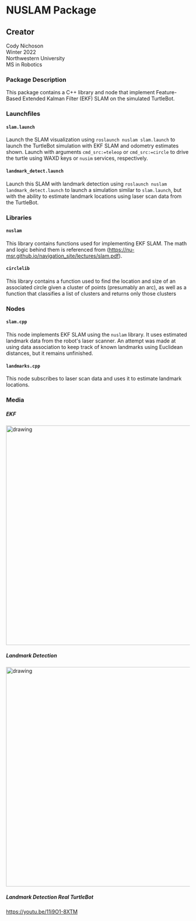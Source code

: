 # NUSLAM Package
## Creator
Cody Nichoson  
Winter 2022  
Northwestern University  
MS in Robotics

### Package Description
This package contains a C++ library and node that implement Feature-Based Extended Kalman Filter (EKF) SLAM on the simulated TurtleBot.

### Launchfiles
#### `slam.launch`
Launch the SLAM visualization using `roslaunch nuslam slam.launch` to launch the TurtleBot simulation with EKF SLAM and odometry estimates shown. Launch with arguments `cmd_src:=teleop` or `cmd_src:=circle` to drive the turtle using WAXD keys or `nusim` services, respectively. 

#### `landmark_detect.launch`
Launch this SLAM with landmark detection using `roslaunch nuslam landmark_detect.launch` to launch a simulation similar to `slam.launch`, but with the ability to estimate landmark locations using laser scan data from the TurtleBot.

### Libraries
#### `nuslam`
This library contains functions used for implementing EKF SLAM. The math and logic behind them is referenced from (https://nu-msr.github.io/navigation_site/lectures/slam.pdf).

#### `circlelib`
This library contains a function used to find the location and size of an associated circle given a cluster of points (presumably an arc), as well as a function that classifies a list of clusters and returns only those clusters

### Nodes
#### `slam.cpp`
This node implements EKF SLAM using the `nuslam` library. It uses estimated landmark data from the robot's laser scanner. An attempt was made at using data association to keep track of known landmarks using Euclidean distances, but it remains unfinished.

#### `landmarks.cpp`
This node subscribes to laser scan data and uses it to estimate landmark locations.

### Media
##### EKF
<img src="https://user-images.githubusercontent.com/62906322/156726797-4f0eb09c-e53c-4b65-96d2-f23736f57f34.png" alt="drawing" width="600"/>

##### Landmark Detection
<img src="https://user-images.githubusercontent.com/62906322/159108910-3e3e918f-b864-4d57-8940-1e3da3c81813.jpg" alt="drawing" width="600"/>

##### Landmark Detection Real TurtleBot
https://youtu.be/11i9O1-8XTM





